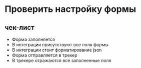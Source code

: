 
# Проверить настройку формы

## чек-лист

- Форма заполняется
- В интеграции присутствуют все поля формы
- В интеграции стоит форматирование json
- Форма отправляется в трекер
- В трекере отражаются все заполненные поля